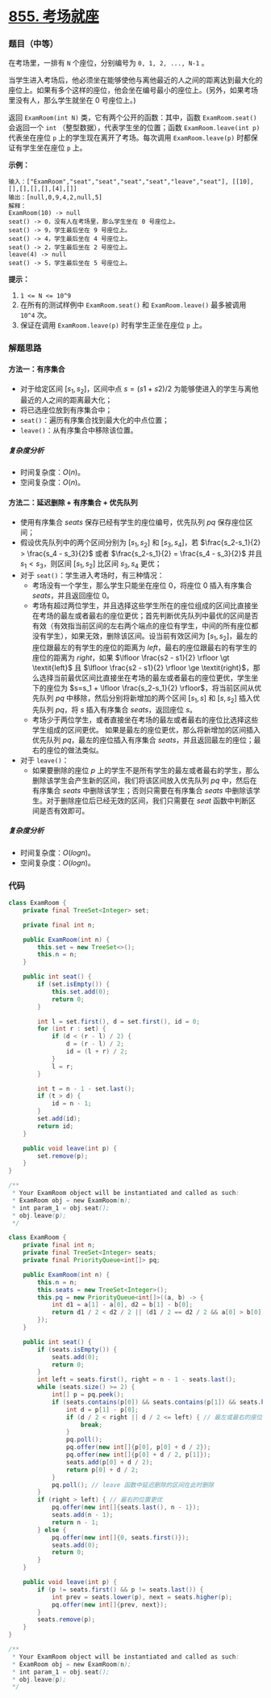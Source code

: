 # [855. 考场就座](https://leetcode.cn/problems/exam-room/)

### 题目（中等）

在考场里，一排有 `N` 个座位，分别编号为 `0, 1, 2, ..., N-1` 。

当学生进入考场后，他必须坐在能够使他与离他最近的人之间的距离达到最大化的座位上。如果有多个这样的座位，他会坐在编号最小的座位上。(另外，如果考场里没有人，那么学生就坐在 0 号座位上。)

返回 `ExamRoom(int N)` 类，它有两个公开的函数：其中，函数 `ExamRoom.seat()` 会返回一个 `int` （整型数据），代表学生坐的位置；函数 `ExamRoom.leave(int p)` 代表坐在座位 `p` 上的学生现在离开了考场。每次调用 `ExamRoom.leave(p)` 时都保证有学生坐在座位 `p` 上。

**示例：**

```
输入：["ExamRoom","seat","seat","seat","seat","leave","seat"], [[10],[],[],[],[],[4],[]]
输出：[null,0,9,4,2,null,5]
解释：
ExamRoom(10) -> null
seat() -> 0，没有人在考场里，那么学生坐在 0 号座位上。
seat() -> 9，学生最后坐在 9 号座位上。
seat() -> 4，学生最后坐在 4 号座位上。
seat() -> 2，学生最后坐在 2 号座位上。
leave(4) -> null
seat() -> 5，学生最后坐在 5 号座位上。
```

**提示：**

1. `1 <= N <= 10^9`
2. 在所有的测试样例中 `ExamRoom.seat()` 和 `ExamRoom.leave()` 最多被调用 `10^4` 次。
3. 保证在调用 `ExamRoom.leave(p)` 时有学生正坐在座位 `p` 上。


### 解题思路

#### 方法一：有序集合

- 对于给定区间 $[s_1, s_2]$，区间中点 $s = (s1 + s2) / 2$ 为能够使进入的学生与离他最近的人之间的距离最大化；
- 将已选座位放到有序集合中；
- `seat()`：遍历有序集合找到最大化的中点位置；
- `leave()`：从有序集合中移除该位置。

##### 复杂度分析

- 时间复杂度：$O(n)$。
- 空间复杂度：$O(n)$。

#### 方法二：延迟删除 + 有序集合 + 优先队列

- 使用有序集合 $seats$ 保存已经有学生的座位编号，优先队列 $pq$ 保存座位区间；
- 假设优先队列中的两个区间分别为 $[s_1, s_2]$ 和 $[s_3, s_4]$，若 $\frac{s_2-s_1}{2} > \frac{s_4 - s_3}{2}$ 或者 $\frac{s_2-s_1}{2} = \frac{s_4 - s_3}{2}$ 并且 $s_1 < s_3$，则区间 $[s_1, s_2]$ 比区间 $s_3, s_4$ 更优；
- 对于 `seat()`：学生进入考场时，有三种情况：
  - 考场没有一个学生，那么学生只能坐在座位 $0$，将座位 $0$ 插入有序集合 $seats$，并且返回座位 $0$。
  - 考场有超过两位学生，并且选择这些学生所在的座位组成的区间比直接坐在考场的最左或者最右的座位更优；首先判断优先队列中最优的区间是否有效（有效指当前区间的左右两个端点的座位有学生，中间的所有座位都没有学生），如果无效，删除该区间。设当前有效区间为 $[s_1, s_2]$，最左的座位跟最左的有学生的座位的距离为 $left$，最右的座位跟最右的有学生的座位的距离为 $right$，如果 $\lfloor \frac{s2 - s1}{2} \rfloor \gt \textit{left}$ 且 $\lfloor \frac{s2 - s1}{2} \rfloor \ge \textit{right}$，那么选择当前最优区间比直接坐在考场的最左或者最右的座位更优，学生坐下的座位为 $s=s_1 + \lfloor \frac{s_2-s_1}{2} \rfloor$，将当前区间从优先队列 $pq$ 中移除，然后分别将新增加的两个区间 $[s_1, s]$ 和 $[s, s_2]$ 插入优先队列 $pq$，将 $s$ 插入有序集合 $seats$，返回座位 $s$。
  - 考场少于两位学生，或者直接坐在考场的最左或者最右的座位比选择这些学生组成的区间更优。 如果是最左的座位更优，那么将新增加的区间插入优先队列 $pq$，最左的座位插入有序集合 $seats$，并且返回最左的座位；最右的座位的做法类似。
- 对于 `leave()`：
  - 如果要删除的座位 $p$ 上的学生不是所有学生的最左或者最右的学生，那么删除该学生会产生新的区间，我们将该区间放入优先队列 $pq$ 中，然后在有序集合 $seats$ 中删除该学生；否则只需要在有序集合 $seats$ 中删除该学生。对于删除座位后已经无效的区间，我们只需要在 $seat$ 函数中判断区间是否有效即可。

##### 复杂度分析

- 时间复杂度：$O(logn)$。
- 空间复杂度：$O(logn)$。

### 代码

```java
class ExamRoom {
    private final TreeSet<Integer> set;

    private final int n;

    public ExamRoom(int n) {
        this.set = new TreeSet<>();
        this.n = n;
    }

    public int seat() {
        if (set.isEmpty()) {
            this.set.add(0);
            return 0;
        }

        int l = set.first(), d = set.first(), id = 0;
        for (int r : set) {
            if (d < (r - l) / 2) {
                d = (r - l) / 2;
                id = (l + r) / 2;
            }
            l = r;
        }

        int t = n - 1 - set.last();
        if (t > d) {
            id = n - 1;
        }
        set.add(id);
        return id;
    }

    public void leave(int p) {
        set.remove(p);
    }
}

/**
 * Your ExamRoom object will be instantiated and called as such:
 * ExamRoom obj = new ExamRoom(n);
 * int param_1 = obj.seat();
 * obj.leave(p);
 */
```

```java
class ExamRoom {
    private final int n;
    private final TreeSet<Integer> seats;
    private final PriorityQueue<int[]> pq;

    public ExamRoom(int n) {
        this.n = n;
        this.seats = new TreeSet<Integer>();
        this.pq = new PriorityQueue<int[]>((a, b) -> {
            int d1 = a[1] - a[0], d2 = b[1] - b[0];
            return d1 / 2 < d2 / 2 || (d1 / 2 == d2 / 2 && a[0] > b[0]) ? 1 : -1;
        });
    }

    public int seat() {
        if (seats.isEmpty()) {
            seats.add(0);
            return 0;
        }
        int left = seats.first(), right = n - 1 - seats.last();
        while (seats.size() >= 2) {
            int[] p = pq.peek();
            if (seats.contains(p[0]) && seats.contains(p[1]) && seats.higher(p[0]) == p[1]) { // 不属于延迟删除的区间
                int d = p[1] - p[0];
                if (d / 2 < right || d / 2 <= left) { // 最左或最右的座位更优
                    break;
                }
                pq.poll();
                pq.offer(new int[]{p[0], p[0] + d / 2});
                pq.offer(new int[]{p[0] + d / 2, p[1]});
                seats.add(p[0] + d / 2);
                return p[0] + d / 2;
            }
            pq.poll(); // leave 函数中延迟删除的区间在此时删除
        }
        if (right > left) { // 最右的位置更优
            pq.offer(new int[]{seats.last(), n - 1});
            seats.add(n - 1);
            return n - 1;
        } else {
            pq.offer(new int[]{0, seats.first()});
            seats.add(0);
            return 0;
        }
    }

    public void leave(int p) {
        if (p != seats.first() && p != seats.last()) {
            int prev = seats.lower(p), next = seats.higher(p);
            pq.offer(new int[]{prev, next});
        }
        seats.remove(p);
    }
}

/**
 * Your ExamRoom object will be instantiated and called as such:
 * ExamRoom obj = new ExamRoom(n);
 * int param_1 = obj.seat();
 * obj.leave(p);
 */
```